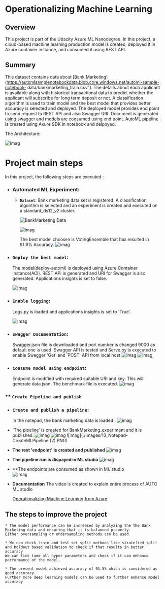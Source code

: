 # Operationalizing Machine Learning

## Overview
This project is part of the Udacity Azure ML Nanodegree.
In this project, a cloud-based machine learning production model is created, deployed it in Azure container instance, and consumed it using REST API.

## Summary
This dataset contains data about [Bank Marketing](https://automlsamplenotebookdata.blob.core.windows.net/automl-sample-notebook-	data/bankmarketing_train.csv"). The details about each applicant is available along with historical transactional data to predict whether the applicant will subscribe for long term deposit or not. A classification algorithm is used to train model and the best model that provides better accuracy is selected and deployed. The deployed model provides end point to send request to REST API and also Swagger URI. Document is generated using swagger and models are consumed using end point.
AutoML pipeline is created using Axure SDK in notebook and delpoyed.

The Architecture:

![imag](./images/1_Arch.png)



# Project main steps
In this project, the following steps are executed :

* ### Automated ML Experiment:
  * **`Dataset`**:
  Bank marketing data set is registered. A classification algorithm is selected and an experiment is created and executed on a standard_ds12_v2 cluster.
 
	![BankMarketing Data](./images/2_BankMarketingData.PNG)
 
	![imag](./images/3_BikeExperimentCompleted.PNG)
 
	The best model choosen is VotingEnsemble that haa resulted in 91.9% Accuracy. 
	![imag](./images/4_VotingEnsemble-2.PNG)
 
 
* ### **`Deploy the best model`**:

	The model(deploy-automl) is deployed using Azure Container instance(ACI). 
	REST API is generated and URI for Swagger is also generated. 
	Applications insights is set to false.
	
	![imag](./images/5_AutoMLDeployed.PNG)
    
* ### **`Enable logging`**:

	Logs.py is loaded and applications insights is set to 'True'.
	
	![imag](./images/7_InsightsEnabled.PNG)
     	
     
* ### **`Swagger Documentation`**:

    Swagger.json file is downloaded and port number is changed 9000 as default one is used. 
    Swagger API is tested and Serve.py is executed to enable Swagger 'Get' and 'POST' API from local host
    	![imag](./images/8_LogsScript.PNG)
    	![imag](./images/9_SwaggerOnLocalhost.PNG)
    
* ### **`Consume model using endpoint`**:

    Endpoint is modified with required suitable URI and key. This will generate data.json. 
    The benchmark file is executed.
    	![imag](./images/10_benchmarkRunning.PNG)
 
### ** `Create Pipeline and publish` 
* ### **`Create and publish a pipeline`**:

   	In the notepad, the bank marketing data is loaded .
   	![imag](./images/11_Notepad-Experiment.PNG)
   
* 'The pipeline' is created for BankMarketing_experiment and it is published.
   	![imag](./images/12_Notepad-CreateMLPipeline.PNG)
   	![imag](./images/13_Notepad-CreateMLPipeline%20(2).PNG)
	![imag](./images/13_Notepad-CreateMLPipeline (2).PNG)
   
* **The rest 'endpoint' is created and published**
   	![imag](./images/15_Notepad-PublishEndpoint.PNG)
   
* **The pipeline run is dispayed in ML studio**
   	![imag](./images/17_Notepad-PipelineRunFromStudio.PNG)
    
* **The endpoints are consumed as shown in ML studio  
  	![imag](./images/18_Notepad-EndPointConsuption.PNG)
     
* **Documentation**
  	The video is created to explain entire process of AUTO ML studio
  
  [Operationalizing Machine Learning from Azure](https://youtu.be/-DrpDr3xqic)
  
##  The steps to improve the project
	* The model performance can be increased by analyzing the the Bank Marketing data and ensuring that it is balanced properly.
	Either oversampling or undersampling methods can be used
	
	* We can check train and test set split methods like stratefied split and holdout based validation to check if that results in better accuracy
	We can fine tune all hyper parameters and check if it can enhance performance of the model.
	
	* The present model achieved accuracy of 91.5% which is considered as good accuracy. 
	Further more deep learning models can be used to further enhance model accuracy
	
	
	
